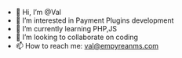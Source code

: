 - 👋 Hi, I’m @Val
- 👀 I’m interested in Payment Plugins development 
- 🌱 I’m currently learning PHP,JS 
- 💞️ I’m looking to collaborate on coding
- 📫 How to reach me: val@empyreanms.com

<!---
ValEmpyrean/ValEmpyrean is a ✨ special ✨ repository because its `README.md` (this file) appears on your GitHub profile.
You can click the Preview link to take a look at your changes.
--->
